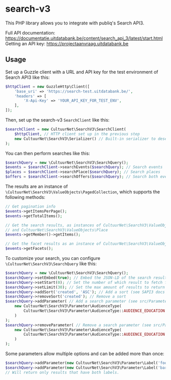 # search-v3

This PHP library allows you to integrate with publiq's Search API3.

Full API documentation: https://documentatie.uitdatabank.be/content/search_api_3/latest/start.html <br />
Getting an API key: https://projectaanvraag.uitdatabank.be

## Usage

Set up a Guzzle client with a URL and API key for the test environment of Search API3 like this:

```php
$httpClient = new GuzzleHttp\Client([
    'base_uri' => 'https://search-test.uitdatabank.be/',
    'headers' => [
        'X-Api-Key' => 'YOUR_API_KEY_FOR_TEST_ENV',
    ],
]);
```

Then, set up the search-v3 `SearchClient` like this:

```php
$searchClient = new CultuurNet\SearchV3\SearchClient(
    $httpClient, // HTTP client set up in the previous step
    new CultuurNet\SearchV3\Serializer() // Built-in serializer to deserialize the JSON responses
);
```

You can then perform searches like this:

```php
$searchQuery = new \CultuurNet\SearchV3\SearchQuery();
$events = $searchClient->searchEvents($searchQuery); // Search events
$places = $searchClient->searchPlace($searchQuery); // Search places
$offers = $searchClient->searchOffers($searchQuery); // Search both events + places
```

The results are an instance of `\CultuurNet\SearchV3\ValueObjects\PagedCollection`, which supports the following methods:

```php
// Get pagination info
$events->getItemsPerPage();
$events->getTotalItems();

// Get the search results, as instances of CultuurNet\SearchV3\ValueObjects\Event
// and CultuurNet\SearchV3\ValueObjects\Place
$events->getMember()->getItems();

// Get the facet results as an instance of CultuurNet\SearchV3\ValueObjects\FacetResults
$events->getFacets();
```

To customize your search, you can configure `\CultuurNet\SearchV3\SearchQuery` like this:

```php
$searchQuery = new \CultuurNet\SearchV3\SearchQuery();
$searchQuery->setEmbed(true); // Embed the JSON-LD of the search results, instead of only the ID and type.
$searchQuery->setStart(0); // Set the number of which result to fetch first. Defaults to 0.
$searchQuery->setLimit(30); // Set the max amount of results to return per page.
$searchQuery->addSort('created', 'ASC'); // Add a sort (see SAPI3 docs for possible fields to sort on)
$searchQuery->removeSort('created'); // Remove a sort
$searchQuery->addParameter( // Add a search parameter (see src/Parameter for all options)
    new CultuurNet\SearchV3\Parameter\AudienceType(
        CultuurNet\SearchV3\Parameter\AudienceType::AUDIENCE_EDUCATION
    )
);
$searchQuery->removeParameter( // Remove a search parameter (see src/Parameter for all options)
    new CultuurNet\SearchV3\Parameter\AudienceType(
        CultuurNet\SearchV3\Parameter\AudienceType::AUDIENCE_EDUCATION
    )
);
```

Some parameters allow multiple options and can be added more than once:
```php
$searchQuery->addParameter(new CultuurNet\SearchV3\Parameter\Label('foo'));
$searchQuery->addParameter(new CultuurNet\SearchV3\Parameter\Label('bar'));
// Will return only results that have both labels.
```
